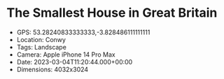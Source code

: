 # The Smallest House in Great Britain

- GPS: 53.28240833333333,-3.828486111111111
- Location: Conwy
- Tags: Landscape
- Camera: Apple iPhone 14 Pro Max
- Date: 2023-03-04T11:20:44.000+00:00
- Dimensions: 4032x3024
